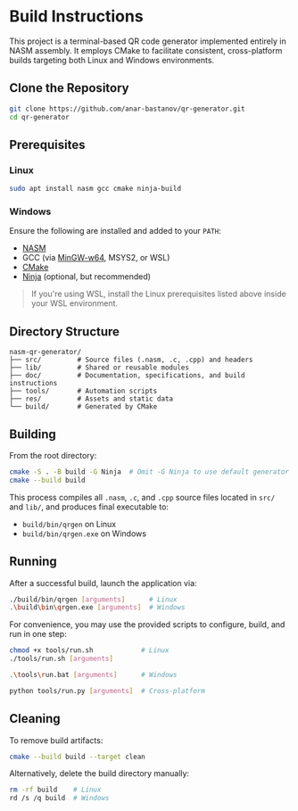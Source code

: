 # Build Instructions

This project is a terminal-based QR code generator implemented entirely in NASM assembly. It employs CMake to facilitate consistent, cross-platform builds targeting both Linux and Windows environments.

## Clone the Repository

```bash
git clone https://github.com/anar-bastanov/qr-generator.git
cd qr-generator
```

## Prerequisites

### Linux

```bash
sudo apt install nasm gcc cmake ninja-build
```

### Windows

Ensure the following are installed and added to your `PATH`:

* [NASM](https://www.nasm.us/)
* GCC (via [MinGW-w64](https://www.mingw-w64.org/), MSYS2, or WSL)
* [CMake](https://cmake.org/download/)
* [Ninja](https://ninja-build.org/) (optional, but recommended)

> If you're using WSL, install the Linux prerequisites listed above inside your WSL environment.

## Directory Structure

```
nasm-qr-generator/
├── src/         # Source files (.nasm, .c, .cpp) and headers
├── lib/         # Shared or reusable modules
├── doc/         # Documentation, specifications, and build instructions
├── tools/       # Automation scripts
├── res/         # Assets and static data
└── build/       # Generated by CMake
```

## Building

From the root directory:

```bash
cmake -S . -B build -G Ninja  # Omit -G Ninja to use default generator
cmake --build build
```

This process compiles all `.nasm`, `.c`, and `.cpp` source files located in `src/` and `lib/`, and produces final executable to:

* `build/bin/qrgen` on Linux
* `build/bin/qrgen.exe` on Windows

## Running

After a successful build, launch the application via:

```bash
./build/bin/qrgen [arguments]      # Linux
.\build\bin\qrgen.exe [arguments]  # Windows
```

For convenience, you may use the provided scripts to configure, build, and run in one step:

```bash
chmod +x tools/run.sh            # Linux
./tools/run.sh [arguments]

.\tools\run.bat [arguments]      # Windows

python tools/run.py [arguments]  # Cross-platform
```

## Cleaning

To remove build artifacts:

```bash
cmake --build build --target clean
```

Alternatively, delete the build directory manually:

```bash
rm -rf build    # Linux
rd /s /q build  # Windows
```
